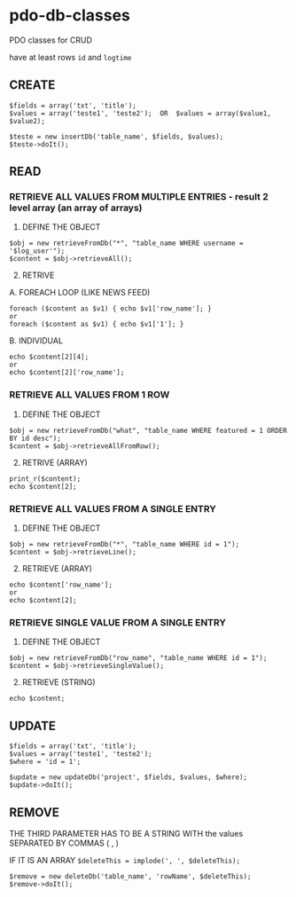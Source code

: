 # pdo-db-classes
PDO classes for CRUD

have at least rows ``id`` and  ``logtime``



## CREATE

```
$fields = array('txt', 'title');
$values = array('teste1', 'teste2');  OR  $values = array($value1, $value2);

$teste = new insertDb('table_name', $fields, $values);
$teste->doIt();
```







## READ

### RETRIEVE ALL VALUES FROM MULTIPLE ENTRIES - result 2 level array (an array of arrays)

1. DEFINE THE OBJECT
```
$obj = new retrieveFromDb("*", "table_name WHERE username = '$log_user'");
$content = $obj->retrieveAll();
```

2. RETRIVE

A. FOREACH LOOP (LIKE NEWS FEED)
```
foreach ($content as $v1) { echo $v1['row_name']; }
or
foreach ($content as $v1) { echo $v1['1']; }
```

B. INDIVIDUAL
```
echo $content[2][4];
or
echo $content[2]['row_name'];
```



### RETRIEVE ALL VALUES FROM 1 ROW

1. DEFINE THE OBJECT
```
$obj = new retrieveFromDb("what", "table_name WHERE featured = 1 ORDER BY id desc");
$content = $obj->retrieveAllFromRow();
```

2. RETRIVE (ARRAY)
```
print_r($content);
echo $content[2];
```



### RETRIEVE ALL VALUES FROM A SINGLE ENTRY

1. DEFINE THE OBJECT
```
$obj = new retrieveFromDb("*", "table_name WHERE id = 1");
$content = $obj->retrieveLine();
```

2. RETRIEVE (ARRAY)
```
echo $content['row_name'];
or
echo $content[2];
```



### RETRIEVE SINGLE VALUE FROM A SINGLE ENTRY

1. DEFINE THE OBJECT
```
$obj = new retrieveFromDb("row_name", "table_name WHERE id = 1");
$content = $obj->retrieveSingleValue();
```

2. RETRIEVE (STRING)
```
echo $content;
```






## UPDATE
```
$fields = array('txt', 'title');
$values = array('teste1', 'teste2');
$where = 'id = 1';

$update = new updateDb('project', $fields, $values, $where);
$update->doIt();
```






## REMOVE

THE THIRD PARAMETER HAS TO BE A STRING WITH the values SEPARATED BY COMMAS ( , )

IF IT IS AN ARRAY
``$deleteThis = implode(', ', $deleteThis);``

```
$remove = new deleteDb('table_name', 'rowName', $deleteThis);
$remove->doIt();
```



